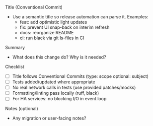 Title (Conventional Commit)

- Use a semantic title so release automation can parse it. Examples:
  - feat: add optimistic light updates
  - fix: prevent UI snap-back on interim refresh
  - docs: reorganize README
  - ci: run black via git ls-files in CI

Summary

- What does this change do? Why is it needed?

Checklist

- [ ] Title follows Conventional Commits (type: scope optional: subject)
- [ ] Tests added/updated where appropriate
- [ ] No real network calls in tests (use provided patches/mocks)
- [ ] Formatting/linting pass locally (ruff, black)
- [ ] For HA services: no blocking I/O in event loop

Notes (optional)

- Any migration or user-facing notes?



